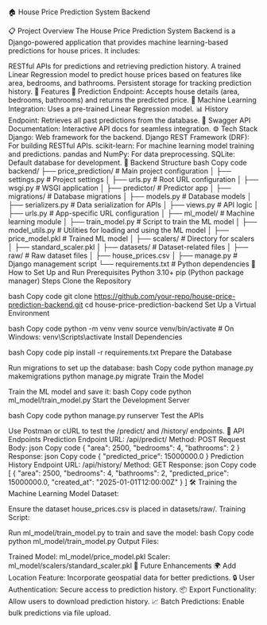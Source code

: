 🏠 House Price Prediction System Backend

📋 Project Overview
The House Price Prediction System Backend is a Django-powered application that provides machine learning-based predictions for house prices. It includes:

RESTful APIs for predictions and retrieving prediction history.
A trained Linear Regression model to predict house prices based on features like area, bedrooms, and bathrooms.
Persistent storage for tracking prediction history.
🌟 Features
🔮 Prediction Endpoint: Accepts house details (area, bedrooms, bathrooms) and returns the predicted price.
🧠 Machine Learning Integration: Uses a pre-trained Linear Regression model.
📊 History Endpoint: Retrieves all past predictions from the database.
📜 Swagger API Documentation: Interactive API docs for seamless integration.
⚙️ Tech Stack
Django: Web framework for the backend.
Django REST Framework (DRF): For building RESTful APIs.
scikit-learn: For machine learning model training and predictions.
pandas and NumPy: For data preprocessing.
SQLite: Default database for development.
📁 Backend Structure
bash
Copy code
backend/
├── price_prediction/ # Main project configuration
│ ├── settings.py # Project settings
│ ├── urls.py # Root URL configuration
│ ├── wsgi.py # WSGI application
│
├── predictor/ # Predictor app
│ ├── migrations/ # Database migrations
│ ├── models.py # Database models
│ ├── serializers.py # Data serialization for APIs
│ ├── views.py # API logic
│ ├── urls.py # App-specific URL configuration
│
├── ml_model/ # Machine learning module
│ ├── train_model.py # Script to train the ML model
│ ├── model_utils.py # Utilities for loading and using the ML model
│ ├── price_model.pkl # Trained ML model
│ ├── scalers/ # Directory for scalers
│ ├── standard_scaler.pkl
│
├── datasets/ # Dataset-related files
│ ├── raw/ # Raw dataset files
│ ├── house_prices.csv
│
├── manage.py # Django management script
└── requirements.txt # Python dependencies
🚀 How to Set Up and Run
Prerequisites
Python 3.10+
pip (Python package manager)
Steps
Clone the Repository

bash
Copy code
git clone https://github.com/your-repo/house-price-prediction-backend.git
cd house-price-prediction-backend
Set Up a Virtual Environment

bash
Copy code
python -m venv venv
source venv/bin/activate # On Windows: venv\Scripts\activate
Install Dependencies

bash
Copy code
pip install -r requirements.txt
Prepare the Database

Run migrations to set up the database:
bash
Copy code
python manage.py makemigrations
python manage.py migrate
Train the Model

Train the ML model and save it:
bash
Copy code
python ml_model/train_model.py
Start the Development Server

bash
Copy code
python manage.py runserver
Test the APIs

Use Postman or cURL to test the /predict/ and /history/ endpoints.
🔗 API Endpoints
Prediction Endpoint
URL: /api/predict/
Method: POST
Request Body:
json
Copy code
{
"area": 2500,
"bedrooms": 4,
"bathrooms": 2
}
Response:
json
Copy code
{
"predicted_price": 15000000.0
}
Prediction History Endpoint
URL: /api/history/
Method: GET
Response:
json
Copy code
[
{
"area": 2500,
"bedrooms": 4,
"bathrooms": 2,
"predicted_price": 15000000.0,
"created_at": "2025-01-01T12:00:00Z"
}
]
🛠️ Training the Machine Learning Model
Dataset:

Ensure the dataset house_prices.csv is placed in datasets/raw/.
Training Script:

Run ml_model/train_model.py to train and save the model:
bash
Copy code
python ml_model/train_model.py
Output Files:

Trained Model: ml_model/price_model.pkl
Scaler: ml_model/scalers/standard_scaler.pkl
📝 Future Enhancements
🌍 Add Location Feature: Incorporate geospatial data for better predictions.
🔒 User Authentication: Secure access to prediction history.
📦 Export Functionality: Allow users to download prediction history.
📈 Batch Predictions: Enable bulk predictions via file upload.
